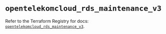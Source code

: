 # `opentelekomcloud_rds_maintenance_v3`

Refer to the Terraform Registry for docs: [`opentelekomcloud_rds_maintenance_v3`](https://registry.terraform.io/providers/opentelekomcloud/opentelekomcloud/1.36.50/docs/resources/rds_maintenance_v3).
